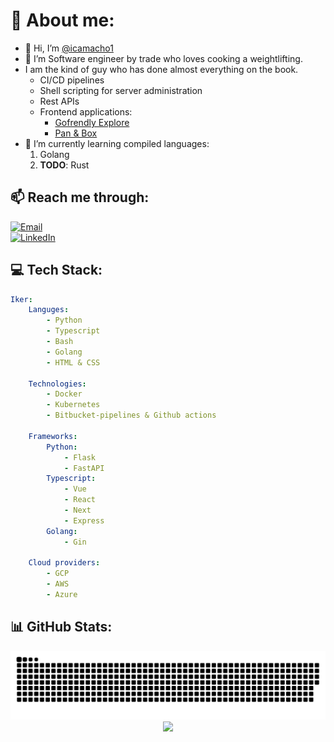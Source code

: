 # 📖 About me:

-   👋 Hi, I’m [@icamacho1](https://icamacho1.github.io)
-   👀 I’m Software engineer by trade who loves cooking a weightlifting.
-   I am the kind of guy who has done almost everything on the book.
    -   CI/CD pipelines
    -   Shell scripting for server administration
    -   Rest APIs
    -   Frontend applications:
        -   [Gofrendly Explore](https://explore.gofrendly.com)
        -   [Pan & Box](https://panandbox-web-r7wyqvzraq-ey.a.run.app/)
-   🌱 I’m currently learning compiled languages:
    1. Golang
    2. **TODO**: Rust
       <br/>

## 📫 Reach me through:

[![Email](https://img.shields.io/badge/Gmail-D14836?style=for-the-badge&logo=gmail&logoColor=white)](mailto:iker.camacho.h@gmail.com)
<br/>
[![LinkedIn](https://img.shields.io/badge/LinkedIn-%230077B5.svg?logo=linkedin&logoColor=white&style=for-the-badge)](https://www.linkedin.com/in/iker-camacho-hita)
<br/>

## 💻 Tech Stack:

```yml
Iker:
    Languges:
        - Python
        - Typescript
        - Bash
        - Golang
        - HTML & CSS

    Technologies:
        - Docker
        - Kubernetes
        - Bitbucket-pipelines & Github actions

    Frameworks:
        Python:
            - Flask
            - FastAPI
        Typescript:
            - Vue
            - React
            - Next
            - Express
        Golang:
            - Gin

    Cloud providers:
        - GCP
        - AWS
        - Azure
```

## 📊 GitHub Stats:

<div align="center">
  <img src="https://raw.githubusercontent.com/icamacho1/icamacho1/output/snake.svg" alt="Snake animation" />

  <br />

  <img src="https://github-readme-streak-stats.herokuapp.com/?user=icamacho1&theme=tokyonight&hide_border=false"  />
</div>
